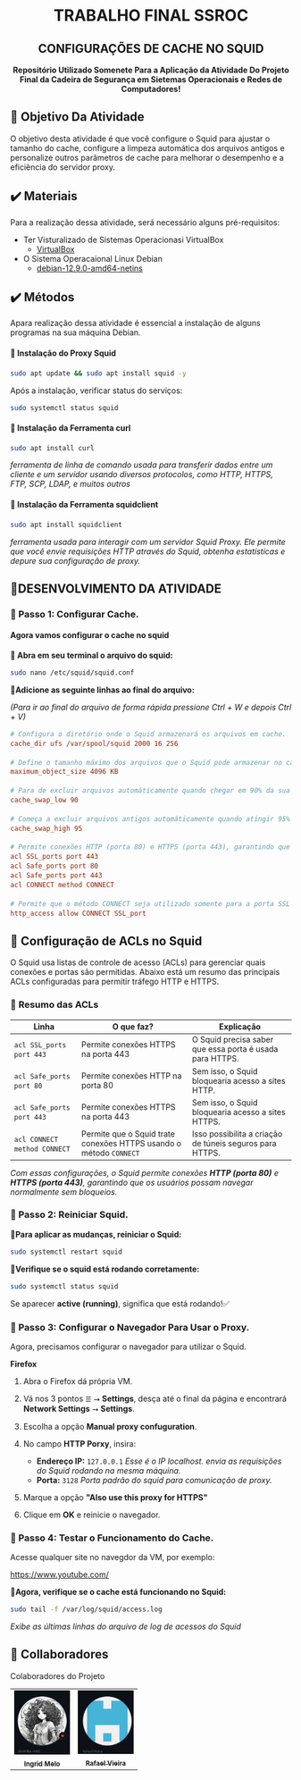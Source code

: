 <h1 align="center">TRABALHO FINAL SSROC</h1>
<h2 align="center">CONFIGURAÇÕES DE CACHE NO SQUID</h2>

<p align="center">
<b>Repositório Utilizado Somenete Para a Aplicação da Atividade Do Projeto Final da Cadeira de Segurança em Sietemas Operacionais e Redes de Computadores!</b>
</p>

<h2> 📌 Objetivo Da Atividade</h2>
O objetivo desta atividade é que você configure o Squid para ajustar o tamanho do cache, configure a limpeza automática dos arquivos antigos e personalize outros parâmetros de cache para melhorar o desempenho e a eficiência do servidor proxy.

<h2> ✔️ Materiais</h2>

Para a realização dessa atividade, será necessário alguns pré-requisitos:

- Ter Visturalizado de Sistemas Operacionasi VirtualBox
    - [VirtualBox](https://www.virtualbox.org/wiki/Downloads)
- O Sistema Operacaional Linux Debian
    - [debian-12.9.0-amd64-netins](https://cdimage.debian.org/debian-cd/current/amd64/iso-cd/debian-12.9.0-amd64-netinst.iso)

<h2>  ✔️ Métodos</h2>
Apara realização dessa atividade é essencial a instalação de alguns programas na sua máquina Debian.


<h4>📍 Instalação do Proxy Squid</h4>

```bash
sudo apt update && sudo apt install squid -y
```
Após a instalação, verificar status do serviços:

```bash
sudo systemctl status squid
```


<h4> 📍 Instalação da Ferramenta curl</h4>

```bash
sudo apt install curl
```
_ferramenta de linha de comando usada para transferir dados entre um cliente e um servidor usando diversos protocolos, como HTTP, HTTPS, FTP, SCP, LDAP, e muitos outros_

<h4> 📍 Instalação da Ferramenta squidclient</h4>

```bash
sudo apt install squidclient
```

_ferramenta usada para interagir com um servidor Squid Proxy. Ele permite que você envie requisições HTTP através do Squid, obtenha estatísticas e depure sua configuração de proxy._

<h2>📝DESENVOLVIMENTO DA ATIVIDADE</h2>

<h3> 🔹 Passo 1: Configurar Cache.</h3>
<h4>Agora vamos configurar o cache no squid</h4>

**📍 Abra em seu terminal o arquivo do squid:**

```bash
sudo nano /etc/squid/squid.conf
```

**📍Adicione as seguinte linhas ao final do arquivo:**

 _(Para ir ao final do arquivo de forma rápida pressione Ctrl + W e depois Ctrl + V)_

 ```ini
# Configura o diretório onde o Squid armazenará os arquivos em cache.
cache_dir ufs /var/spool/squid 2000 16 256

# Define o tamanho máximo dos arquivos que o Squid pode armazenar no cache.
maximum_object_size 4096 KB

# Para de excluir arquivos automáticamente quando chegar em 90% da sua capacidade.
cache_swap_low 90

# Começa a excluir arquivos antigos automáticamente quando atingir 95% da capacidade total para liberar espaço.
cache_swap_high 95

# Permite conexões HTTP (porta 80) e HTTPS (porta 443), garantindo que os usuários possam navegar normalmente sem bloqueios.
acl SSL_ports port 443
acl Safe_ports port 80
acl Safe_ports port 443
acl CONNECT method CONNECT

# Permite que o método CONNECT seja utilizado somente para a porta SSL configurada anteriormente.
http_access allow CONNECT SSL_port
```

## 📌 Configuração de ACLs no Squid

O Squid usa listas de controle de acesso (ACLs) para gerenciar quais conexões e portas são permitidas. Abaixo está um resumo das principais ACLs configuradas para permitir tráfego HTTP e HTTPS.

### 🔹 **Resumo das ACLs**
| **Linha** | **O que faz?** | **Explicação** |
|-----------|---------------|---------------|
| `acl SSL_ports port 443` | Permite conexões HTTPS na porta 443 | O Squid precisa saber que essa porta é usada para HTTPS. |
| `acl Safe_ports port 80` | Permite conexões HTTP na porta 80 | Sem isso, o Squid bloquearia acesso a sites HTTP. |
| `acl Safe_ports port 443` | Permite conexões HTTPS na porta 443 | Sem isso, o Squid bloquearia acesso a sites HTTPS. |
| `acl CONNECT method CONNECT` | Permite que o Squid trate conexões HTTPS usando o método `CONNECT` | Isso possibilita a criação de túneis seguros para HTTPS. |
     
_Com essas configurações, o Squid permite conexões **HTTP (porta 80)** e **HTTPS (porta 443)**, garantindo que os usuários possam navegar normalmente sem bloqueios._

<h3> 🔹 Passo 2: Reiniciar Squid.</h3>

**📍Para aplicar as mudanças, reiniciar o Squid:**

```bash
sudo systemctl restart squid
```

**📍Verifique se o squid está rodando corretamente:**
```bash
sudo systemctl status squid
```
Se aparecer **active (running)**, significa que está rodando!✅

<h3> 🔹 Passo 3: Configurar o Navegador Para Usar o Proxy.</h3>
Agora, precisamos configurar o navegador para utilizar o Squid.


**Firefox**
1. Abra o Firefox dá própria VM.
2. Vá nos 3 pontos `☰`  ⭢ **Settings**, desça até o final da página e encontrará **Network Settings** ⭢ **Settings**.
3. Escolha a opção **Manual proxy confuguration**.
4. No campo **HTTP Porxy**, insira:
    - **Endereço IP:** `127.0.0.1`
_Esse é o IP localhost. envia as requisições do Squid rodando na mesma máquina._
    - **Porta:** `3128`
_Porta padrão do squid para comunicação de proxy._

5. Marque a opção **"Also use this proxy for HTTPS"**
6. Clique em **OK** e reinicie o navegador.

<h3> 🔹 Passo 4: Testar o Funcionamento do Cache.</h3>
Acesse qualquer site no navegdor da VM, por exemplo:

https://www.youtube.com/

**📍Agora, verifique se o cache está funcionando no Squid:**

```bash
sudo tail -f /var/log/squid/access.log
```

_Exibe as últimas linhas do arquivo de log de acessos do Squid_


<h2 id="colab">🤝 Collaboradores</h2>

Colaboradores do Projeto

<table>
  <tr>
    <td align="center">
      <a href="https://github.com/devmika-melo" target="_blank">
        <img src="img/ingrid melo.jpg" width="100px;" alt="Ingrid Melo"/><br>
        <sub>
          <b>Ingrid Melo</b>
        </sub>
      </a>
    </td>
    <td align="center">
      <a href="#">
        <img src="img/rafael vieira.jpg" width="100px;" alt="Rafael Vieira"/><br>
        <sub>
          <b>Rafael Vieira</b>
        </sub>
      </a>
    </td>
  </tr>
</table>
